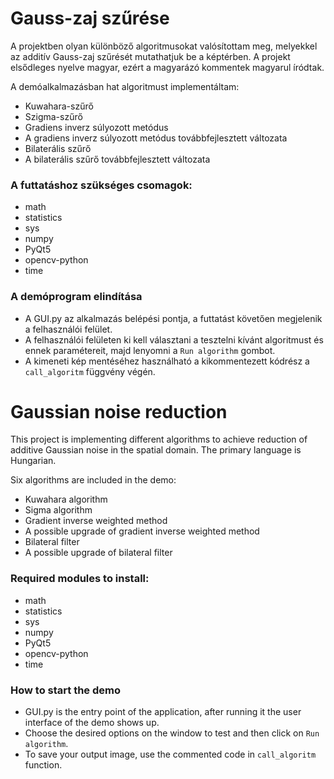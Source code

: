 # Gauss-zaj szűrése

A projektben olyan különböző algoritmusokat valósítottam meg, melyekkel az additív Gauss-zaj szűrését mutathatjuk be a képtérben.
A projekt elsődleges nyelve magyar, ezért a magyarázó kommentek magyarul íródtak.

A demóalkalmazásban hat algoritmust implementáltam:
- Kuwahara-szűrő
- Szigma-szűrő
- Gradiens inverz súlyozott metódus
- A gradiens inverz súlyozott metódus továbbfejlesztett változata
- Bilaterális szűrő
- A bilaterális szűrő továbbfejlesztett változata

### A futtatáshoz szükséges csomagok:
- math
- statistics
- sys
- numpy
- PyQt5
- opencv-python
- time

### A demóprogram elindítása

* A GUI.py az alkalmazás belépési pontja, a futtatást követően megjelenik a felhasználói felület.
* A felhasználói felületen ki kell választani a tesztelni kívánt algoritmust és ennek paramétereit, majd lenyomni a `Run algorithm` gombot.
* A kimeneti kép mentéséhez használható a kikommentezett kódrész a `call_algoritm` függvény végén.


# Gaussian noise reduction

This project is implementing different algorithms to achieve reduction of additive Gaussian noise in the spatial domain.
The primary language is Hungarian.

Six algorithms are included in the demo:
- Kuwahara algorithm
- Sigma algorithm
- Gradient inverse weighted method
- A possible upgrade of gradient inverse weighted method
- Bilateral filter
- A possible upgrade of bilateral filter

### Required modules to install:
- math
- statistics
- sys
- numpy
- PyQt5
- opencv-python
- time

### How to start the demo

* GUI.py is the entry point of the application, after running it the user interface of the demo shows up.
* Choose the desired options on the window to test and then click on `Run algorithm`.
* To save your output image, use the commented code in `call_algoritm` function.
